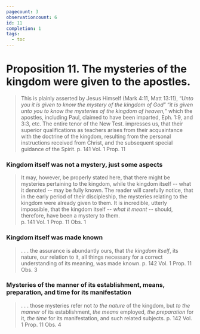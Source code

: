 ```yaml
---
pagecount: 3
observationcount: 6
id: 11
completion: 1
tags:
  - toc
---
```

# Proposition 11. The mysteries of the kingdom were given to the apostles.

> This is plainly asserted by Jesus Himself (Mark 4:11, Matt 13:11), “*Unto you it is given to know the mystery of the kingdom of God*” “*it is given unto you to know the mysteries of the kingdom of heaven,*” which the apostles, including Paul, claimed to have been imparted, Eph. 1:9, and 3:3, etc. The entire tenor of the New Test. impresses us, that their superior qualifications as teachers arises from their acquaintance with the doctrine of the kingdom, resulting from the personal instructions received from Christ, and the subsequent special guidance of the Spirit.
> p. 141 Vol. 1 Prop. 11 

### Kingdom itself was not a mystery, just some aspects
> It may, however, be properly stated here, that there might be mysteries pertaining to the kingdom, while the kingdom itself -- what it denoted -- may be fully known.  The reader will carefully notice, that in the early period of their discipleship, the mysteries relating to the kingdom were already given to them.  It is incredible, utterly impossible, that the kingdom itself -- *what it meant* -- should, therefore, have been a mystery to them.  
> p. 141 Vol. 1 Prop. 11 Obs. 1

### Kingdom itself was made known
>. . . the assurance is abundantly ours, that *the kingdom itself*, its nature, our relation to it, all things necessary for a correct understanding of its meaning, was made known.
>p. 142 Vol. 1 Prop. 11 Obs. 3

### Mysteries of the manner of its establishment, means, preparation, and time for its manifestation
> . . . those mysteries refer not *to the nature* of the kingdom, but *to the manner* of its establishment, *the means* employed, *the preparation* for it, *the time* for its manifestation, and such related subjects.
>p. 142 Vol. 1 Prop. 11 Obs. 4 